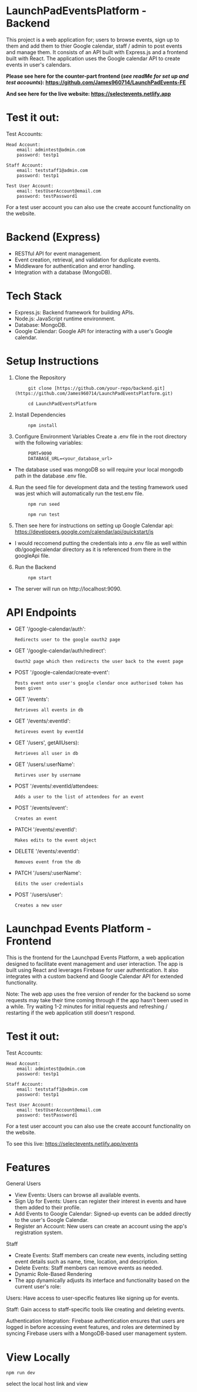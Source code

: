 # LaunchPadEventsPlatform - Backend

This project is a web application for; users to browse events, sign up to them and add them to thier Google calendar, staff / admin to post events and manage them. It consists of an API built with Express.js and a frontend built with React. The application uses the Google calendar API to create events in user's calendars.

**Please see here for the counter-part frontend (_see readMe for set up and test accounts_): https://github.com/James960714/LaunchPadEvents-FE**

**And see here for the live website: https://selectevents.netlify.app**

# Test it out:

Test Accounts: 

    Head Account:
        email: admintest@admin.com 
        password: testp1

    Staff Account:
        email: teststaff1@admin.com 
        password: testp1
        
    Test User Account:
        email: testUserAccount@email.com
        password: testPassword1

For a test user account you can also use the create account functionality on the website.

# Backend (Express)
- RESTful API for event management.
- Event creation, retrieval, and validation for duplicate events.
- Middleware for authentication and error handling.
- Integration with a database (MongoDB).


# Tech Stack
- Express.js: Backend framework for building APIs.
- Node.js: JavaScript runtime environment.
- Database: MongoDB.
- Google Calendar: Google API for interacting with a user's Google calendar.


# Setup Instructions

1. Clone the Repository

            git clone [https://github.com/your-repo/backend.git](https://github.com/James960714/LaunchPadEventsPlatform.git)
   
            cd LaunchPadEventsPlatform
   
3. Install Dependencies

            npm install

4. Configure Environment Variables Create a .env file in the root directory with the following variables:

            PORT=9090
            DATABASE_URL=<your_database_url>

- The database used was mongoDB so will require your local mongodb path in the database .env file.

4. Run the seed file for development data and the testing framework used was jest which will automatically run the test.env file. 
     
            npm run seed
                  
            npm run test

5. Then see here for instructions on setting up Google Calendar api: https://developers.google.com/calendar/api/quickstart/js

- I would reccomend putting the credentials into a .env file as well within db/googlecalendar directory as it is referenced from there in the googleApi file. 


6. Run the Backend

            npm start

- The server will run on http://localhost:9090.

# API Endpoints

- GET    '/google-calendar/auth':

      Redirects user to the google oauth2 page

- GET    '/google-calendar/auth/redirect':

      Oauth2 page which then redirects the user back to the event page

- POST   '/google-calendar/create-event':

      Posts event onto user's google clendar once authorised token has been given

- GET    '/events':

      Retrieves all events in db

- GET    '/events/:eventId':

      Retireves event by eventId

- GET    '/users', getAllUsers):

      Retrieves all user in db

- GET    '/users/:userName':

      Retirves user by username

- POST   '/events/:eventId/attendees:

      Adds a user to the list of attendees for an event

- POST   '/events/event':

      Creates an event

- PATCH  '/events/:eventId':

      Makes edits to the event object

- DELETE '/events/:eventId':

      Removes event from the db

- PATCH  '/users/:userName':

      Edits the user credentials

- POST   '/users/user':

      Creates a new user


# Launchpad Events Platform - Frontend

This is the frontend for the Launchpad Events Platform, a web application designed to facilitate event management and user interaction. The app is built using React and leverages Firebase for user authentication. It also integrates with a custom backend and Google Calendar API for extended functionality.

Note: The web app uses the free version of render for the backend so some requests may take their time coming through if the app hasn't been used in a while. Try waiting 1-2 minutes for initial requests and refreshing / restarting if the web application still doesn't respond. 


# Test it out:

Test Accounts: 

    Head Account:
        email: admintest@admin.com 
        password: testp1

    Staff Account:
        email: teststaff1@admin.com 
        password: testp1
        
    Test User Account:
        email: testUserAccount@email.com
        password: testPassword1

For a test user account you can also use the create account functionality on the website.

To see this live: https://selectevents.netlify.app/events 

# Features

General Users

- View Events: Users can browse all available events.
- Sign Up for Events: Users can register their interest in events and have them added to their profile.
- Add Events to Google Calendar: Signed-up events can be added directly to the user's Google Calendar.
- Register an Account: New users can create an account using the app's registration system.

Staff

- Create Events: Staff members can create new events, including setting event details such as name, time, location, and description.
- Delete Events: Staff members can remove events as needed.
- Dynamic Role-Based Rendering
- The app dynamically adjusts its interface and functionality based on the current user's role:

Users: Have access to user-specific features like signing up for events.

Staff: Gain access to staff-specific tools like creating and deleting events.

Authentication Integration: Firebase authentication ensures that users are logged in before accessing event features, and roles are determined by syncing Firebase users with a MongoDB-based user management system.


# View Locally

    npm run dev

  select the local host link and view
